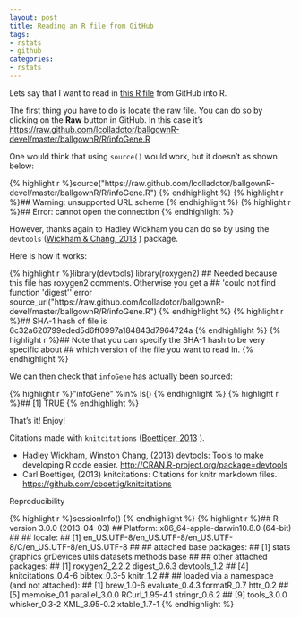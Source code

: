 ```yaml
---
layout: post
title: Reading an R file from GitHub
tags:
- rstats
- github
categories:
- rstats
---
```

<p>Lets say that I want to read in <a href="https://github.com/lcolladotor/ballgownR-devel/blob/master/ballgownR/R/infoGene.R">this R file</a> from GitHub into R.</p>
<p>The first thing you have to do is locate the raw file. You can do so by clicking on the <strong>Raw</strong> button in GitHub. In this case it&#8217;s <a href="https://raw.github.com/lcolladotor/ballgownR-devel/master/ballgownR/R/infoGene.R"><a href="https://raw.github.com/lcolladotor/ballgownR-devel/master/ballgownR/R/infoGene.R">https://raw.github.com/lcolladotor/ballgownR-devel/master/ballgownR/R/infoGene.R</a></a></p>
<p>One would think that using <code>source()</code> would work, but it doesn&#8217;t as shown below:</p>
{% highlight r %}source("https://raw.github.com/lcolladotor/ballgownR-devel/master/ballgownR/R/infoGene.R")
{% endhighlight %}
{% highlight r %}## Warning: unsupported URL scheme
{% endhighlight %}
{% highlight r %}## Error: cannot open the connection
{% endhighlight %}
<p>However, thanks again to Hadley Wickham you can do so by using the <code>devtools</code> (<span class="showtooltip" title="Wickham H and Chang W (2013). devtools: Tools to make developing R code easier. R package version 1.2."><a href="http://CRAN.R-project.org/package=devtools">Wickham &amp; Chang, 2013</a></span> ) package.</p>
<p>Here is how it works:</p>
{% highlight r %}library(devtools)
library(roxygen2)
## Needed because this file has roxygen2 comments. Otherwise you get a
## 'could not find function 'digest'' error
source_url("https://raw.github.com/lcolladotor/ballgownR-devel/master/ballgownR/R/infoGene.R")
{% endhighlight %}
{% highlight r %}## SHA-1 hash of file is 6c32a620799eded5d6ff0997a184843d7964724a
{% endhighlight %}
{% highlight r %}## Note that you can specify the SHA-1 hash to be very specific about
## which version of the file you want to read in.
{% endhighlight %}
<p>We can then check that <code>infoGene</code> has actually been sourced:</p>
{% highlight r %}"infoGene" %in% ls()
{% endhighlight %}
{% highlight r %}## [1] TRUE
{% endhighlight %}
<p>That&#8217;s it! Enjoy!</p>
<p>Citations made with <code>knitcitations</code> (<span class="showtooltip" title="Boettiger C (2013). knitcitations: Citations for knitr markdown files. R package version 0.4-6."><a href="https://github.com/cboettig/knitcitations">Boettiger, 2013</a></span> ).</p>
<ul><li>Hadley Wickham, Winston Chang, (2013) devtools: Tools to make developing R code easier. <a href="http://CRAN.R-project.org/package=devtools"><a href="http://CRAN.R-project.org/package=devtools">http://CRAN.R-project.org/package=devtools</a></a></li>
<li>Carl Boettiger, (2013) knitcitations: Citations for knitr markdown files. <a href="https://github.com/cboettig/knitcitations"><a href="https://github.com/cboettig/knitcitations">https://github.com/cboettig/knitcitations</a></a></li>
</ul><p>Reproducibility</p>
{% highlight r %}sessionInfo()
{% endhighlight %}
{% highlight r %}## R version 3.0.0 (2013-04-03)
## Platform: x86_64-apple-darwin10.8.0 (64-bit)
## 
## locale:
## [1] en_US.UTF-8/en_US.UTF-8/en_US.UTF-8/C/en_US.UTF-8/en_US.UTF-8
## 
## attached base packages:
## [1] stats     graphics  grDevices utils     datasets  methods   base     
## 
## other attached packages:
## [1] roxygen2_2.2.2      digest_0.6.3        devtools_1.2       
## [4] knitcitations_0.4-6 bibtex_0.3-5        knitr_1.2          
## 
## loaded via a namespace (and not attached):
##  [1] brew_1.0-6     evaluate_0.4.3 formatR_0.7    httr_0.2      
##  [5] memoise_0.1    parallel_3.0.0 RCurl_1.95-4.1 stringr_0.6.2 
##  [9] tools_3.0.0    whisker_0.3-2  XML_3.95-0.2   xtable_1.7-1
{% endhighlight %}

